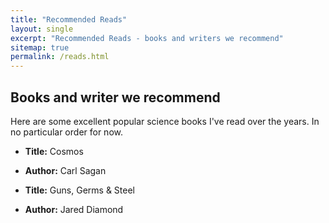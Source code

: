 ```yaml
---
title: "Recommended Reads"
layout: single
excerpt: "Recommended Reads - books and writers we recommend"
sitemap: true
permalink: /reads.html
---
```


Books and writer we recommend
-----------------------------

Here are some excellent popular science books I've read over the years. In no particular order for now.

- **Title:** Cosmos 
- **Author:** Carl Sagan

- **Title:**  Guns, Germs & Steel
- **Author:** Jared Diamond
